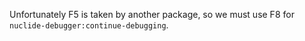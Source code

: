 Unfortunately F5 is taken by another package, so we must use F8 for
`nuclide-debugger:continue-debugging`.
